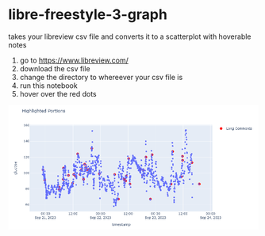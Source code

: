 # libre-freestyle-3-graph
takes your libreview csv file and converts it to a scatterplot with hoverable notes
1. go to https://www.libreview.com/
2. download the csv file
3. change the directory to whereever your csv file is
4. run this notebook
5. hover over the red dots
   
![Example Image](Untitled.png)
